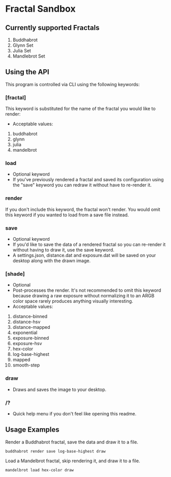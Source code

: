 # Fractal Sandbox
## Currently supported Fractals
1. Buddhabrot
2. Glynn Set
3. Julia Set
5. Mandlebrot Set
## Using the API
This program is controlled via CLI using the following keywords:
### [fractal]
This keyword is substituted for the name of the fractal you would like to render:
* Acceptable values:
1. buddhabrot
2. glynn
3. julia
4. mandelbrot
### load
* Optional keyword
* If you've previously rendered a fractal and saved its configuration using the "save" keyword you can redraw it without have to re-render it. 
### render
If you don't include this keyword, the fractal won't render. You would omit this keyword if you wanted to load from a save file instead. 
### save 
* Optional keyword
* If you'd like to save the data of a rendered fractal so you can re-render it without having to draw it, use the save keyword.
* A settings.json, distance.dat and exposure.dat will be saved on your desktop along with the drawn image.
### [shade]
* Optional
* Post-processes the render. It's not recommended to omit this keyword because drawing a raw exposure without normalizing it to an ARGB color space rarely produces anything visually interesting. 
* Acceptable values:
1. distance-binned
2. distance-hsv
3. distance-mapped
4. exponential
5. exposure-binned
6. exposure-hsv
7. hex-color
8. log-base-highest
9. mapped
10. smooth-step
### draw
* Draws and saves the image to your desktop.
### /?
* Quick help menu if you don't feel like opening this readme. 
## Usage Examples
Render a Buddhabrot fractal, save the data and draw it to a file.
```
buddhabrot render save log-base-highest draw
```
Load a Mandelbrot fractal, skip rendering it, and draw it to a file.
```
mandelbrot load hex-color draw
```
